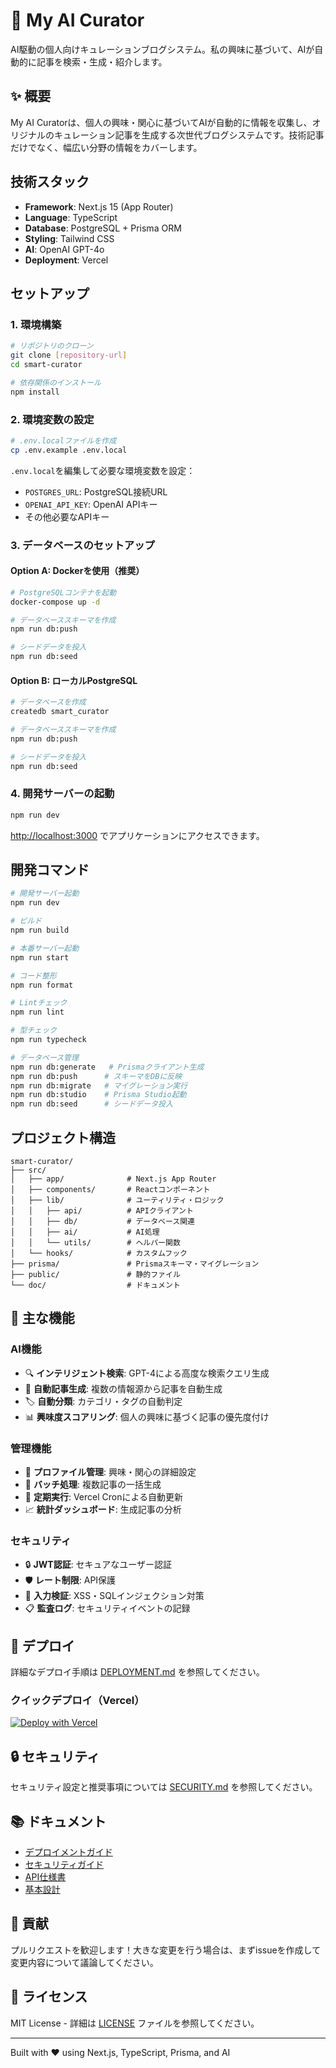 # 🤖 My AI Curator

AI駆動の個人向けキュレーションブログシステム。私の興味に基づいて、AIが自動的に記事を検索・生成・紹介します。

## ✨ 概要

My AI Curatorは、個人の興味・関心に基づいてAIが自動的に情報を収集し、オリジナルのキュレーション記事を生成する次世代ブログシステムです。技術記事だけでなく、幅広い分野の情報をカバーします。

## 技術スタック

- **Framework**: Next.js 15 (App Router)
- **Language**: TypeScript
- **Database**: PostgreSQL + Prisma ORM
- **Styling**: Tailwind CSS
- **AI**: OpenAI GPT-4o
- **Deployment**: Vercel

## セットアップ

### 1. 環境構築

```bash
# リポジトリのクローン
git clone [repository-url]
cd smart-curator

# 依存関係のインストール
npm install
```

### 2. 環境変数の設定

```bash
# .env.localファイルを作成
cp .env.example .env.local
```

`.env.local`を編集して必要な環境変数を設定：

- `POSTGRES_URL`: PostgreSQL接続URL
- `OPENAI_API_KEY`: OpenAI APIキー
- その他必要なAPIキー

### 3. データベースのセットアップ

#### Option A: Dockerを使用（推奨）

```bash
# PostgreSQLコンテナを起動
docker-compose up -d

# データベーススキーマを作成
npm run db:push

# シードデータを投入
npm run db:seed
```

#### Option B: ローカルPostgreSQL

```bash
# データベースを作成
createdb smart_curator

# データベーススキーマを作成
npm run db:push

# シードデータを投入
npm run db:seed
```

### 4. 開発サーバーの起動

```bash
npm run dev
```

[http://localhost:3000](http://localhost:3000) でアプリケーションにアクセスできます。

## 開発コマンド

```bash
# 開発サーバー起動
npm run dev

# ビルド
npm run build

# 本番サーバー起動
npm run start

# コード整形
npm run format

# Lintチェック
npm run lint

# 型チェック
npm run typecheck

# データベース管理
npm run db:generate   # Prismaクライアント生成
npm run db:push      # スキーマをDBに反映
npm run db:migrate   # マイグレーション実行
npm run db:studio    # Prisma Studio起動
npm run db:seed      # シードデータ投入
```

## プロジェクト構造

```
smart-curator/
├── src/
│   ├── app/              # Next.js App Router
│   ├── components/       # Reactコンポーネント
│   ├── lib/              # ユーティリティ・ロジック
│   │   ├── api/          # APIクライアント
│   │   ├── db/           # データベース関連
│   │   ├── ai/           # AI処理
│   │   └── utils/        # ヘルパー関数
│   └── hooks/            # カスタムフック
├── prisma/               # Prismaスキーマ・マイグレーション
├── public/               # 静的ファイル
└── doc/                  # ドキュメント
```

## 🎯 主な機能

### AI機能

- 🔍 **インテリジェント検索**: GPT-4による高度な検索クエリ生成
- 📝 **自動記事生成**: 複数の情報源から記事を自動生成
- 🏷️ **自動分類**: カテゴリ・タグの自動判定
- 📊 **興味度スコアリング**: 個人の興味に基づく記事の優先度付け

### 管理機能

- 👤 **プロファイル管理**: 興味・関心の詳細設定
- 🔄 **バッチ処理**: 複数記事の一括生成
- 📅 **定期実行**: Vercel Cronによる自動更新
- 📈 **統計ダッシュボード**: 生成記事の分析

### セキュリティ

- 🔒 **JWT認証**: セキュアなユーザー認証
- 🛡️ **レート制限**: API保護
- 🔐 **入力検証**: XSS・SQLインジェクション対策
- 📋 **監査ログ**: セキュリティイベントの記録

## 🚀 デプロイ

詳細なデプロイ手順は [DEPLOYMENT.md](./doc/DEPLOYMENT.md) を参照してください。

### クイックデプロイ（Vercel）

[![Deploy with Vercel](https://vercel.com/button)](https://vercel.com/new/clone?repository-url=https%3A%2F%2Fgithub.com%2Fyourusername%2Fsmart-curator)

## 🔒 セキュリティ

セキュリティ設定と推奨事項については [SECURITY.md](./SECURITY.md) を参照してください。

## 📚 ドキュメント

- [デプロイメントガイド](./DEPLOYMENT.md)
- [セキュリティガイド](./SECURITY.md)
- [API仕様書](./doc/API仕様書.md)
- [基本設計](./doc/基本設計.md)

## 🤝 貢献

プルリクエストを歓迎します！大きな変更を行う場合は、まずissueを作成して変更内容について議論してください。

## 📝 ライセンス

MIT License - 詳細は [LICENSE](./LICENSE) ファイルを参照してください。

---

Built with ❤️ using Next.js, TypeScript, Prisma, and AI
